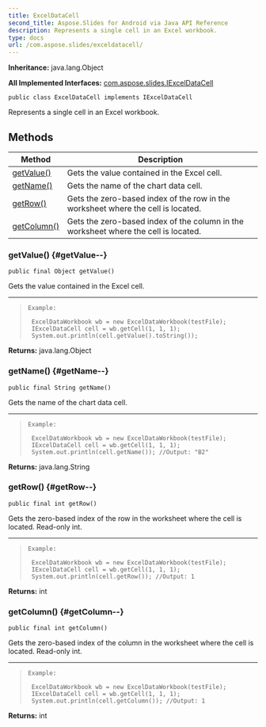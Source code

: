 ```yaml
---
title: ExcelDataCell
second_title: Aspose.Slides for Android via Java API Reference
description: Represents a single cell in an Excel workbook.
type: docs
url: /com.aspose.slides/exceldatacell/
---
```

**Inheritance:**
java.lang.Object

**All Implemented Interfaces:**
[com.aspose.slides.IExcelDataCell](../../com.aspose.slides/iexceldatacell)
```
public class ExcelDataCell implements IExcelDataCell
```

Represents a single cell in an Excel workbook.
## Methods

| Method | Description |
| --- | --- |
| [getValue()](#getValue--) | Gets the value contained in the Excel cell. |
| [getName()](#getName--) | Gets the name of the chart data cell. |
| [getRow()](#getRow--) | Gets the zero-based index of the row in the worksheet where the cell is located. |
| [getColumn()](#getColumn--) | Gets the zero-based index of the column in the worksheet where the cell is located. |
### getValue() {#getValue--}
```
public final Object getValue()
```


Gets the value contained in the Excel cell.

--------------------

> ```
> Example:
>  
>  ExcelDataWorkbook wb = new ExcelDataWorkbook(testFile);
>  IExcelDataCell cell = wb.getCell(1, 1, 1);
>  System.out.println(cell.getValue().toString());
> ```

**Returns:**
java.lang.Object
### getName() {#getName--}
```
public final String getName()
```


Gets the name of the chart data cell.

--------------------

> ```
> Example:
>  
>  ExcelDataWorkbook wb = new ExcelDataWorkbook(testFile);
>  IExcelDataCell cell = wb.getCell(1, 1, 1);
>  System.out.println(cell.getName()); //Output: "B2"
> ```

**Returns:**
java.lang.String
### getRow() {#getRow--}
```
public final int getRow()
```


Gets the zero-based index of the row in the worksheet where the cell is located. Read-only int.

--------------------

> ```
> Example:
>  
>  ExcelDataWorkbook wb = new ExcelDataWorkbook(testFile);
>  IExcelDataCell cell = wb.getCell(1, 1, 1);
>  System.out.println(cell.getRow()); //Output: 1
> ```

**Returns:**
int
### getColumn() {#getColumn--}
```
public final int getColumn()
```


Gets the zero-based index of the column in the worksheet where the cell is located. Read-only int.

--------------------

> ```
> Example:
>  
>  ExcelDataWorkbook wb = new ExcelDataWorkbook(testFile);
>  IExcelDataCell cell = wb.getCell(1, 1, 1);
>  System.out.println(cell.getColumn()); //Output: 1
> ```

**Returns:**
int
